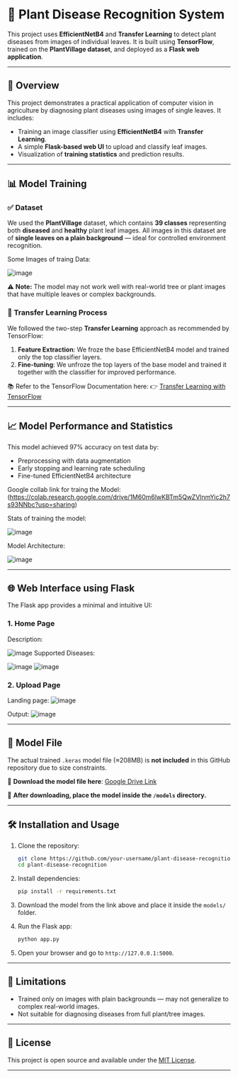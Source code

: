 # 🌿 Plant Disease Recognition System

This project uses **EfficientNetB4** and **Transfer Learning** to detect plant diseases from images of individual leaves. It is built using **TensorFlow**, trained on the **PlantVillage dataset**, and deployed as a **Flask web application**.

---

## 🚀 Overview

This project demonstrates a practical application of computer vision in agriculture by diagnosing plant diseases using images of single leaves. It includes:

* Training an image classifier using **EfficientNetB4** with **Transfer Learning**.
* A simple **Flask-based web UI** to upload and classify leaf images.
* Visualization of **training statistics** and prediction results.

---

## 📊 Model Training

### ✅ Dataset

We used the **PlantVillage** dataset, which contains **39 classes** representing both **diseased** and **healthy** plant leaf images. All images in this dataset are of **single leaves on a plain background** — ideal for controlled environment recognition.

Some Images of traing Data:


![image](https://github.com/user-attachments/assets/643a1217-6f90-40ec-861b-a8096aedd3e2)


⚠️ **Note:** The model may not work well with real-world tree or plant images that have multiple leaves or complex backgrounds.

### 🧠 Transfer Learning Process

We followed the two-step **Transfer Learning** approach as recommended by TensorFlow:

1. **Feature Extraction**: We froze the base EfficientNetB4 model and trained only the top classifier layers.
2. **Fine-tuning**: We unfroze the top layers of the base model and trained it together with the classifier for improved performance.

📚 Refer to the TensorFlow Documentation here:
👉 [Transfer Learning with TensorFlow](https://www.tensorflow.org/tutorials/images/transfer_learning)

---

## 📈 Model Performance and Statistics

This model achieved 97% accuracy on test data by:

* Preprocessing with data augmentation
* Early stopping and learning rate scheduling
* Fine-tuned EfficientNetB4 architecture

Google collab link for traing the Model:(https://colab.research.google.com/drive/1M60m6lwKBTm5QwZVlnmYic2h7s93NNbc?usp=sharing)



Stats of training the model:


![image](https://github.com/user-attachments/assets/02466803-67ad-4a54-8dd5-be932c2cbbec)



Model Architecture:


![image](https://github.com/user-attachments/assets/1899ba9d-d8a6-4b51-ad8f-ee1315d7a421)

---

## 🌐 Web Interface using Flask

The Flask app provides a minimal and intuitive UI:

### 1. **Home Page**
Description:


![image](https://github.com/user-attachments/assets/a1a02fa8-78eb-4803-a4af-b99217aa441d)
Supported Diseases:


![image](https://github.com/user-attachments/assets/c03d10ed-acb8-45d9-8f78-1abc46722935)
![image](https://github.com/user-attachments/assets/2f8a9348-cb6f-42a9-9855-684128991e09)

### 2. **Upload Page**

Landing page:
![image](https://github.com/user-attachments/assets/23275761-ecd9-4f26-a1e3-9bf8c12bfd73)


Output:
![image](https://github.com/user-attachments/assets/479fda4a-a6d7-45eb-bfae-ed73b76a2f84)


---

## 🧠 Model File

The actual trained `.keras` model file (≈208MB) is **not included** in this GitHub repository due to size constraints.

🔗 **Download the model file here**:
[Google Drive Link](https://drive.google.com/file/d/1HKboASxq4nN05xRAf3-QQlXJOXrUTG0n/view?usp=drive_link)

📁 **After downloading, place the model inside the `/models` directory.**

---

## 🛠️ Installation and Usage

1. Clone the repository:

   ```bash
   git clone https://github.com/your-username/plant-disease-recognition.git
   cd plant-disease-recognition
   ```

2. Install dependencies:

   ```bash
   pip install -r requirements.txt
   ```

3. Download the model from the link above and place it inside the `models/` folder.

4. Run the Flask app:

   ```bash
   python app.py
   ```

5. Open your browser and go to `http://127.0.0.1:5000`.

---

## 🧪 Limitations

* Trained only on images with plain backgrounds — may not generalize to complex real-world images.
* Not suitable for diagnosing diseases from full plant/tree images.

---


## 📜 License

This project is open source and available under the [MIT License](LICENSE).

---
